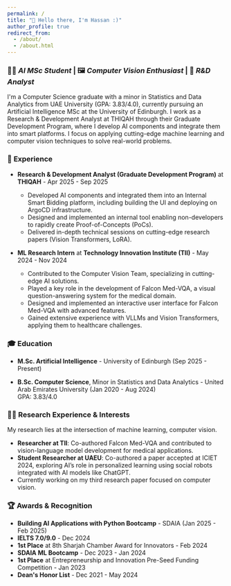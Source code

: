 ```yaml
---
permalink: /
title: "👋 Hello there, I'm Hassan :)"
author_profile: true
redirect_from:
  - /about/
  - /about.html
---
```


### 👨‍💻 *AI MSc Student* | 🖼️ *Computer Vision Enthusiast* | 🤖 *R&D Analyst*  

I'm a Computer Science graduate with a minor in Statistics and Data Analytics from UAE University (GPA: 3.83/4.0), currently pursuing an Artificial Intelligence MSc at the University of Edinburgh. I work as a Research & Development Analyst at THIQAH through their Graduate Development Program, where I develop AI components and integrate them into smart platforms. I focus on applying cutting-edge machine learning and computer vision techniques to solve real-world problems.

### 🚀 **Experience**

- **Research & Development Analyst (Graduate Development Program)** at **THIQAH** - Apr 2025 - Sep 2025  
  - Developed AI components and integrated them into an Internal Smart Bidding platform, including building the UI and deploying on ArgoCD infrastructure.  
  - Designed and implemented an internal tool enabling non-developers to rapidly create Proof-of-Concepts (PoCs).  
  - Delivered in-depth technical sessions on cutting-edge research papers (Vision Transformers, LoRA).

- **ML Research Intern** at **Technology Innovation Institute (TII)** - May 2024 - Nov 2024  
  - Contributed to the Computer Vision Team, specializing in cutting-edge AI solutions.  
  - Played a key role in the development of Falcon Med-VQA, a visual question-answering system for the medical domain.  
  - Designed and implemented an interactive user interface for Falcon Med-VQA with advanced features.  
  - Gained extensive experience with VLLMs and Vision Transformers, applying them to healthcare challenges.  

### 🎓 **Education**

- **M.Sc. Artificial Intelligence** - University of Edinburgh (Sep 2025 - Present)  

- **B.Sc. Computer Science**, Minor in Statistics and Data Analytics - United Arab Emirates University (Jan 2020 - Aug 2024)  
  GPA: 3.83/4.0  

### 👨‍🔬 **Research Experience & Interests**

My research lies at the intersection of machine learning, computer vision. 
- **Researcher at TII**: Co-authored Falcon Med-VQA and contributed to vision-language model development for medical applications.  
- **Student Researcher at UAEU**: Co-authored a paper accepted at ICIET 2024, exploring AI’s role in personalized learning using social robots integrated with AI models like ChatGPT.  
- Currently working on my third research paper focused on computer vision.

### 🏆 **Awards & Recognition**
- **Building AI Applications with Python Bootcamp** - SDAIA (Jan 2025 - Feb 2025)  
- **IELTS 7.0/9.0** - Dec 2024  
- **1st Place** at 8th Sharjah Chamber Award for Innovators - Feb 2024  
- **SDAIA ML Bootcamp** - Dec 2023 - Jan 2024  
- **1st Place** at Entrepreneurship and Innovation Pre-Seed Funding Competition - Jan 2023  
- **Dean's Honor List** - Dec 2021 - May 2024

